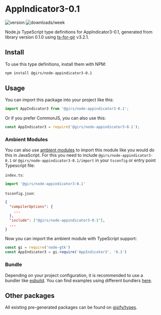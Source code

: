
# AppIndicator3-0.1

![version](https://img.shields.io/npm/v/@girs/node-appindicator3-0.1)
![downloads/week](https://img.shields.io/npm/dw/@girs/node-appindicator3-0.1)


Node.js TypeScript type definitions for AppIndicator3-0.1, generated from library version 0.1.0 using [ts-for-gir](https://github.com/gjsify/ts-for-gir) v3.2.1.


## Install

To use this type definitions, install them with NPM:
```bash
npm install @girs/node-appindicator3-0.1
```

## Usage

You can import this package into your project like this:
```ts
import AppIndicator3 from '@girs/node-appindicator3-0.1';
```

Or if you prefer CommonJS, you can also use this:
```ts
const AppIndicator3 = require('@girs/node-appindicator3-0.1');
```

### Ambient Modules

You can also use [ambient modules](https://github.com/gjsify/ts-for-gir/tree/main/packages/cli#ambient-modules) to import this module like you would do this in JavaScript.
For this you need to include `@girs/node-appindicator3-0.1` or `@girs/node-appindicator3-0.1/import` in your `tsconfig` or entry point Typescript file:

`index.ts`:
```ts
import '@girs/node-appindicator3-0.1'
```

`tsconfig.json`:
```json
{
  "compilerOptions": {
    ...
  },
  "include": ["@girs/node-appindicator3-0.1"],
  ...
}
```

Now you can import the ambient module with TypeScript support: 

```ts
const gi = require('node-gtk')
const AppIndicator3 = gi.require('AppIndicator3', '0.1')
```


### Bundle

Depending on your project configuration, it is recommended to use a bundler like [esbuild](https://esbuild.github.io/). You can find examples using different bundlers [here](https://github.com/gjsify/ts-for-gir/tree/main/examples).

## Other packages

All existing pre-generated packages can be found on [gjsify/types](https://github.com/gjsify/types).


